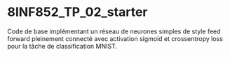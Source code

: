 # 8INF852_TP_02_starter

Code de base implémentant un réseau de neurones simples de style feed forward pleinement connecté avec activation sigmoid et crossentropy loss pour la tâche de classification MNIST.
